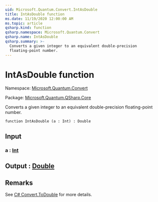 ```yaml
---
uid: Microsoft.Quantum.Convert.IntAsDouble
title: IntAsDouble function
ms.date: 11/19/2020 12:00:00 AM
ms.topic: article
qsharp.kind: function
qsharp.namespace: Microsoft.Quantum.Convert
qsharp.name: IntAsDouble
qsharp.summary: >-
  Converts a given integer to an equivalent double-precision
  floating-point number.
---
```


# IntAsDouble function

Namespace: [Microsoft.Quantum.Convert](xref:Microsoft.Quantum.Convert)

Package: [Microsoft.Quantum.QSharp.Core](https://nuget.org/packages/Microsoft.Quantum.QSharp.Core)


Converts a given integer to an equivalent double-precisionfloating-point number.

```qsharp
function IntAsDouble (a : Int) : Double
```


## Input

### a : [Int](xref:microsoft.quantum.lang-ref.int)





## Output : [Double](xref:microsoft.quantum.lang-ref.double)



## Remarks

See [C# Convert.ToDouble](https://docs.microsoft.com/dotnet/api/system.convert.todouble?view=netframework-4.7.1#System_Convert_ToDouble_System_Int64_) for more details.